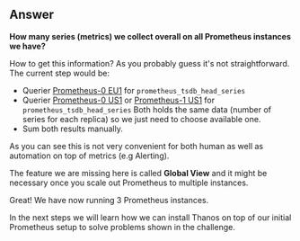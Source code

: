 ## Answer

**How many series (metrics) we collect overall on all Prometheus instances we have?**

How to get this information? As you probably guess it's not straightforward. The current step would be:

* Querier <a href="https://[[HOST_SUBDOMAIN]]-9090-[[KATACODA_HOST]].environments.katacoda.com/graph?g0.range_input=1h&g0.expr=sum(prometheus_tsdb_head_series)&g0.tab=1&g1.range_input=5m&g1.expr=prometheus_tsdb_head_series&g1.tab=0">Prometheus-0 EU1</a> for `prometheus_tsdb_head_series`
* Querier <a href="https://[[HOST_SUBDOMAIN]]-9091-[[KATACODA_HOST]].environments.katacoda.com/graph?g0.range_input=1h&g0.expr=sum(prometheus_tsdb_head_series)&g0.tab=1&g1.range_input=5m&g1.expr=prometheus_tsdb_head_series&g1.tab=0">Prometheus-0 US1</a> or <a href="https://[[HOST_SUBDOMAIN]]-9092-[[KATACODA_HOST]].environments.katacoda.com/graph?g0.range_input=1h&g0.expr=sum(prometheus_tsdb_head_series)&g0.tab=1&g1.range_input=5m&g1.expr=prometheus_tsdb_head_series&g1.tab=0">Prometheus-1 US1</a> for `prometheus_tsdb_head_series`
Both holds the same data (number of series for each replica) so we just need to choose available one.
* Sum both results manually.

As you can see this is not very convenient for both human as well as automation on top of metrics (e.g Alerting).

The feature we are missing here is called **Global View** and it might be necessary once you scale out Prometheus to multiple instances.

Great! We have now running 3 Prometheus instances.

In the next steps we will learn how we can install Thanos on top of our initial Prometheus setup to solve problems shown in the challenge.
